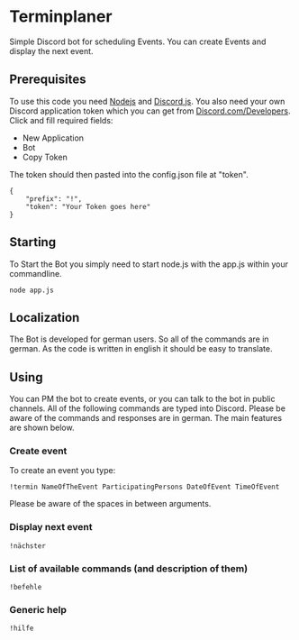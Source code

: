 # Terminplaner
Simple Discord bot for scheduling Events. You can create Events and display the next event.

## Prerequisites
To use this code you need [Nodejs](https://nodejs.org/) and [Discord,js](https://discord.js.org/).
You also need your own Discord application token which you can get from [Discord.com/Developers](https://discord.com/developers/applications). 
Click and fill required fields: 
* New Application
* Bot
* Copy Token

The token should then pasted into the config.json file at "token".

```
{
	"prefix": "!",
	"token": "Your Token goes here"
}
```

## Starting
To Start the Bot you simply need to start node.js with the app.js within your commandline.
```
node app.js
```
## Localization
The Bot is developed for german users. So all of the commands are in german. As the code is written in english it should be easy to translate.

## Using
You can PM the bot to create events, or you can talk to the bot in public channels. All of the following commands are typed into Discord. Please be aware of the commands and responses are in german.
The main features are shown below.

### Create event
To create an event you type:
```
!termin NameOfTheEvent ParticipatingPersons DateOfEvent TimeOfEvent
```
Please be aware of the spaces in between arguments.

### Display next event
```
!nächster
```

### List of available commands (and description of them)
```
!befehle
```

### Generic help
```
!hilfe
```

